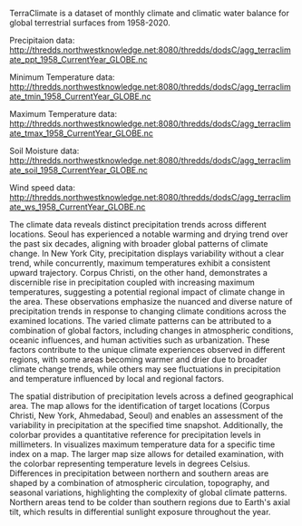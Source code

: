 TerraClimate is a dataset of monthly climate and climatic water balance for global terrestrial surfaces from 1958-2020.

Precipitaion data: http://thredds.northwestknowledge.net:8080/thredds/dodsC/agg_terraclimate_ppt_1958_CurrentYear_GLOBE.nc

Minimum Temperature data: http://thredds.northwestknowledge.net:8080/thredds/dodsC/agg_terraclimate_tmin_1958_CurrentYear_GLOBE.nc

Maximum Temperature data: http://thredds.northwestknowledge.net:8080/thredds/dodsC/agg_terraclimate_tmax_1958_CurrentYear_GLOBE.nc

Soil Moisture data: http://thredds.northwestknowledge.net:8080/thredds/dodsC/agg_terraclimate_soil_1958_CurrentYear_GLOBE.nc

Wind speed data: http://thredds.northwestknowledge.net:8080/thredds/dodsC/agg_terraclimate_ws_1958_CurrentYear_GLOBE.nc

The climate data reveals distinct precipitation trends across different locations. Seoul has experienced a notable warming and drying trend over the past six decades, aligning with broader global patterns of climate change. In New York City, precipitation displays variability without a clear trend, while concurrently, maximum temperatures exhibit a consistent upward trajectory. Corpus Christi, on the other hand, demonstrates a discernible rise in precipitation coupled with increasing maximum temperatures, suggesting a potential regional impact of climate change in the area. These observations emphasize the nuanced and diverse nature of precipitation trends in response to changing climate conditions across the examined locations.
The varied climate patterns can be attributed to a combination of global factors, including changes in atmospheric conditions, oceanic influences, and human activities such as urbanization. These factors contribute to the unique climate experiences observed in different regions, with some areas becoming warmer and drier due to broader climate change trends, while others may see fluctuations in precipitation and temperature influenced by local and regional factors.

The spatial distribution of precipitation levels across a defined geographical area. The map allows for the identification of target locations (Corpus Christi, New York, Ahmedabad, Seoul) and enables an assessment of the variability in precipitation at the specified time snapshot. Additionally, the colorbar provides a quantitative reference for precipitation levels in millimeters. In visualizes maximum temperature data for a specific time index on a map. The larger map size allows for detailed examination, with the colorbar representing temperature levels in degrees Celsius. Differences in precipitation between northern and southern areas are shaped by a combination of atmospheric circulation, topography, and seasonal variations, highlighting the complexity of global climate patterns. Northern areas tend to be colder than southern regions due to Earth's axial tilt, which results in differential sunlight exposure throughout the year.
